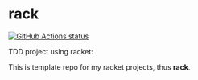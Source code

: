 # rack
<a href="https://github.com/vlnn/rack"><img alt="GitHub Actions status" src="https://github.com/vlnn/rack/workflows/tdd/badge.svg"></a>

TDD project using racket:

This is template repo for my racket projects, thus **rack**.
